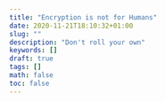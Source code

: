 ```yaml
---
title: "Encryption is not for Humans"
date: 2020-11-21T18:10:32+01:00
slug: ""
description: "Don't roll your own"
keywords: []
draft: true
tags: []
math: false
toc: false
---
```

